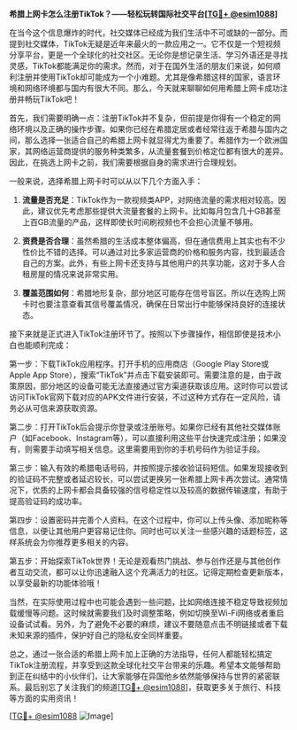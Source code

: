 **希腊上网卡怎么注册TikTok？——轻松玩转国际社交平台[[TG💪+ @esim1088](https://t.me/s/esim1088)]**

在当今这个信息爆炸的时代，社交媒体已经成为我们生活中不可或缺的一部分。而提到社交媒体，TikTok无疑是近年来最火的一款应用之一。它不仅是一个短视频分享平台，更是一个全球化的社交社区。无论你是想记录生活、学习外语还是寻找灵感，TikTok都能满足你的需求。然而，对于在国外生活的朋友们来说，如何顺利注册并使用TikTok却可能成为一个小难题。尤其是像希腊这样的国家，语言环境和网络环境都与国内有很大不同。那么，今天就来聊聊如何用希腊上网卡成功注册并畅玩TikTok吧！

首先，我们需要明确一点：注册TikTok并不复杂，但前提是你得有一个稳定的网络环境以及正确的操作步骤。如果你已经在希腊定居或者经常往返于希腊与国内之间，那么选择一张适合自己的希腊上网卡就显得尤为重要了。希腊作为一个欧洲国家，其网络运营商提供的服务种类繁多，从流量套餐到价格定位都有很大的差异。因此，在挑选上网卡之前，我们需要根据自身的需求进行合理规划。

一般来说，选择希腊上网卡时可以从以下几个方面入手：

1. **流量是否充足**：TikTok作为一款视频类APP，对网络流量的需求相对较高。因此，建议优先考虑那些提供大流量套餐的上网卡。比如每月包含几十GB甚至上百GB流量的产品，这样即使长时间刷视频也不会担心流量不够用。
   
2. **资费是否合理**：虽然希腊的生活成本整体偏高，但在通信费用上其实也有不少性价比不错的选择。可以通过对比多家运营商的价格和服务内容，找到最适合自己的方案。此外，有些上网卡还支持与其他用户的共享功能，这对于多人合租房屋的情况来说非常实用。

3. **覆盖范围如何**：希腊地形复杂，部分地区可能存在信号盲区。所以在选购上网卡时也要注意查看其信号覆盖情况，确保在日常出行中能够保持良好的连接状态。

接下来就是正式进入TikTok注册环节了。按照以下步骤操作，相信即使是技术小白也能顺利完成：

第一步：下载TikTok应用程序。打开手机的应用商店（Google Play Store或Apple App Store），搜索“TikTok”并点击下载安装即可。需要注意的是，由于政策原因，部分地区的设备可能无法直接通过官方渠道获取该应用。这时你可以尝试访问TikTok官网下载对应的APK文件进行安装，不过这种方式存在一定风险，请务必从可信来源获取资源。

第二步：打开TikTok后会提示你登录或注册账号。如果你已经有其他社交媒体账户（如Facebook、Instagram等），可以直接利用这些平台快速完成注册；如果没有，则需要手动填写相关信息。这里需要用到你的手机号码作为验证手段。

第三步：输入有效的希腊电话号码，并按照提示接收验证码短信。如果发现接收到的验证码不完整或者延迟较长，可以尝试更换另一张希腊上网卡再次尝试。通常情况下，优质的上网卡都会具备较强的信号稳定性以及较高的数据传输速度，有助于提高验证码的成功率。

第四步：设置密码并完善个人资料。在这个过程中，你可以上传头像、添加昵称等信息，以便让其他用户更容易记住你。同时也可以关注一些感兴趣的话题标签，这样系统会为你推荐更多相关的内容。

第五步：开始探索TikTok世界！无论是观看热门挑战、参与创作还是与其他创作者互动交流，都可以让你迅速融入这个充满活力的社区。记得定期检查更新版本，以享受最新的功能体验哦！

当然，在实际使用过程中也可能会遇到一些问题，比如网络连接不稳定导致视频加载缓慢等问题。这时候就需要我们及时调整策略，例如切换至Wi-Fi网络或者重启设备试试看。另外，为了避免不必要的麻烦，建议不要随意点击不明链接或者下载未知来源的插件，保护好自己的隐私安全同样重要。

总之，通过一张合适的希腊上网卡加上正确的方法指导，任何人都能轻松搞定TikTok注册流程，并享受到这款全球化社交平台带来的乐趣。希望本文能够帮助到正在纠结中的小伙伴们，让大家能够在异国他乡依然能够保持与世界的紧密联系。最后别忘了关注我们的频道[[TG💪+ @esim1088](https://t.me/s/esim1088)]，获取更多关于旅行、科技等方面的实用资讯！ 

[[TG💪+ @esim1088](https://t.me/s/esim1088) ![Image](https://i.postimg.cc/4NQfJmqS/Snipaste-2025-05-13-00-14-12.png)]
